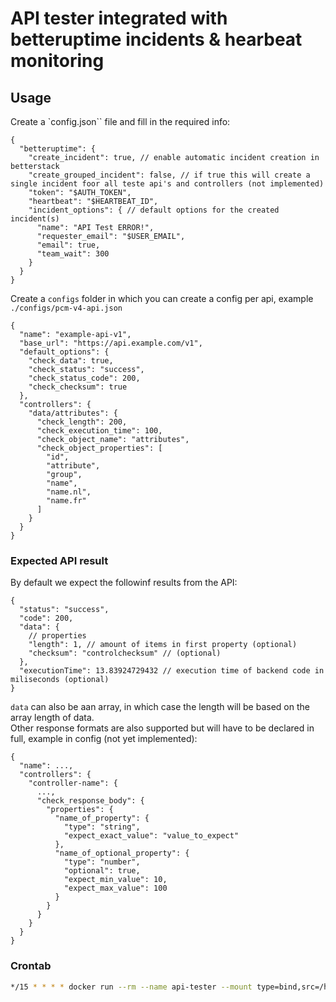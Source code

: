 # API tester integrated with betteruptime incidents & hearbeat monitoring

## Usage
Create a `config.json`` file and fill in the required info:
```jsonc
{
  "betteruptime": {
    "create_incident": true, // enable automatic incident creation in betterstack
    "create_grouped_incident": false, // if true this will create a single incident foor all teste api's and controllers (not implemented)
    "token": "$AUTH_TOKEN",
    "heartbeat": "$HEARTBEAT_ID",
    "incident_options": { // default options for the created incident(s)
      "name": "API Test ERROR!",
      "requester_email": "$USER_EMAIL",
      "email": true,
      "team_wait": 300
    }
  }
}
```
Create a `configs` folder in which you can create a config per api, example `./configs/pcm-v4-api.json`
```jsonc
{
  "name": "example-api-v1",
  "base_url": "https://api.example.com/v1",
  "default_options": {
    "check_data": true,
    "check_status": "success",
    "check_status_code": 200,
    "check_checksum": true
  },
  "controllers": {
    "data/attributes": {
      "check_length": 200,
      "check_execution_time": 100,
      "check_object_name": "attributes",
      "check_object_properties": [
        "id",
        "attribute",
        "group",
        "name",
        "name.nl",
        "name.fr"
      ]
    }
  }
}
```

### Expected API result
By default we expect the followinf results from the API:
```jsonc
{
  "status": "success",
  "code": 200,
  "data": {
    // properties
    "length": 1, // amount of items in first property (optional)
    "checksum": "controlchecksum" // (optional)
  },
  "executionTime": 13.83924729432 // execution time of backend code in miliseconds (optional)
}
```
`data` can also be aan array, in which case the length will be based on the array length of data.  
Other response formats are also supported but will have to be declared in full, example in config (not yet implemented):
```jsonc
{
  "name": ...,
  "controllers": {
    "controller-name": {
      ...,
      "check_response_body": {
        "properties": {
          "name_of_property": {
            "type": "string",
            "expect_exact_value": "value_to_expect"
          },
          "name_of_optional_property": {
            "type": "number",
            "optional": true,
            "expect_min_value": 10,
            "expect_max_value": 100
          }
        }
      }
    }
  }
}
```

### Crontab
```bash
*/15 * * * * docker run --rm --name api-tester --mount type=bind,src=/home/jamievangeysel/api-tester/config.json,dst=/usr/src/app/config.json --mount type=bind,src=/home/jamievangeysel/api-tester/configs,dst=/usr/src/app/configs groupclaes/api-tests-betteruptime:latest
```